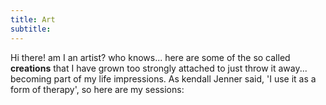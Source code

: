 ```yaml
---
title: Art
subtitle:
---
```

Hi there! am I an artist? who knows... here are some of the so called **creations** that I have grown too strongly attached to just throw it away... becoming part of my life impressions. As kendall Jenner said, 'I use it as a form of therapy', so here are my sessions:

